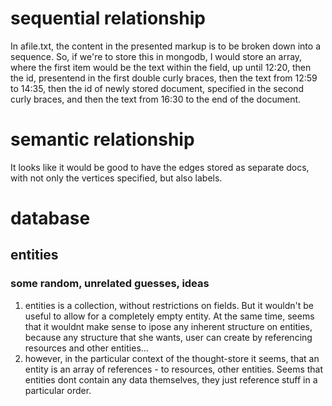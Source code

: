 

# sequential relationship
In afile.txt, the content in the presented markup is to be broken down into a sequence. So, if we're to store this in mongodb, I would store an array, where the first item would be the text within the <head> field, up until 12:20, then the id, presentend in the first double curly braces, then the text from 12:59 to 14:35, then the id of newly stored document, specified in the second curly braces, and then the text from 16:30 to the end of the document.

# semantic relationship
It looks like it would be good to have the edges stored as separate docs, with not only the vertices specified, but also labels.

# database
## entities
### some random, unrelated guesses, ideas
  1. entities is a collection, without restrictions on fields. But it wouldn't be useful to allow for a completely empty entity. At the same time, seems that it wouldnt make sense to ipose any inherent structure on entities, because any structure that she wants, user can create by referencing resources and other entities...
  2. however, in the particular context of the thought-store it seems, that an entity is an array of references - to resources, other entities. Seems that entities dont contain any data themselves, they just reference stuff in a particular order.
